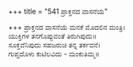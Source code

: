 +++
title = "541 ಪ್ರಾಕ್ತನದ ವಾಸನೆಯೆ"

+++
ಪ್ರಾಕ್ತನದ ವಾಸನೆಯೆ ಮನಕೆ ಮೊದಲಿನ ಮಂತ್ರಿ।  
ಯುಕ್ತಿಗಳ ತನಗೊಪ್ಪುವಂತೆ ತಿರುಗಿಪುದು॥  
ಸೂಕ್ತವೆನಿಪುದು ಸಹಜರುಚಿ ತನ್ನ ತರ್ಕವನೆ।  
ಗುಪ್ತದೊಳು ಕುಟಿಲವಿದು - ಮಂಕುತಿಮ್ಮ॥  
